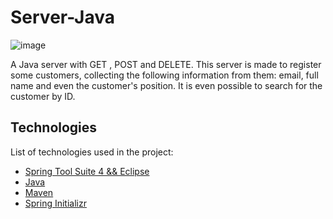 # Server-Java

![image](https://github.com/JorgeCJ/Server-Java/assets/127647774/eea4fd0a-6cbf-414c-a2fb-4a4a181d37b9)

A Java server with GET , POST and DELETE. This server is made to register some customers, collecting the following information from them: email, full name and even the customer's position. It is even possible to search for the customer by ID.

## Technologies
List of technologies used in the project:

- [Spring Tool Suite 4 && Eclipse](https://spring.io/tools)
- [Java](https://www.azul.com/downloads/?package=jdk#zulu)
- [Maven](https://maven.apache.org/download.cgi)
- [Spring Initializr](https://start.spring.io/)
